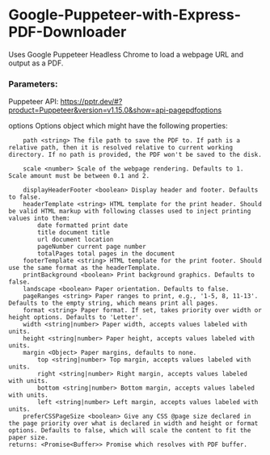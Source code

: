 # Google-Puppeteer-with-Express-PDF-Downloader

Uses Google Puppeteer Headless Chrome to load a webpage URL and output as a PDF.

### Parameters: 

Puppeteer API: https://pptr.dev/#?product=Puppeteer&version=v1.15.0&show=api-pagepdfoptions

options <Object> Options object which might have the following properties:
        
        path <string> The file path to save the PDF to. If path is a relative path, then it is resolved relative to current working directory. If no path is provided, the PDF won't be saved to the disk.
        
        scale <number> Scale of the webpage rendering. Defaults to 1. Scale amount must be between 0.1 and 2.
        
        displayHeaderFooter <boolean> Display header and footer. Defaults to false.
        headerTemplate <string> HTML template for the print header. Should be valid HTML markup with following classes used to inject printing values into them:
            date formatted print date
            title document title
            url document location
            pageNumber current page number
            totalPages total pages in the document
        footerTemplate <string> HTML template for the print footer. Should use the same format as the headerTemplate.
        printBackground <boolean> Print background graphics. Defaults to false.
        landscape <boolean> Paper orientation. Defaults to false.
        pageRanges <string> Paper ranges to print, e.g., '1-5, 8, 11-13'. Defaults to the empty string, which means print all pages.
        format <string> Paper format. If set, takes priority over width or height options. Defaults to 'Letter'.
        width <string|number> Paper width, accepts values labeled with units.
        height <string|number> Paper height, accepts values labeled with units.
        margin <Object> Paper margins, defaults to none.
            top <string|number> Top margin, accepts values labeled with units.
            right <string|number> Right margin, accepts values labeled with units.
            bottom <string|number> Bottom margin, accepts values labeled with units.
            left <string|number> Left margin, accepts values labeled with units.
        preferCSSPageSize <boolean> Give any CSS @page size declared in the page priority over what is declared in width and height or format options. Defaults to false, which will scale the content to fit the paper size.
    returns: <Promise<Buffer>> Promise which resolves with PDF buffer.
